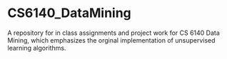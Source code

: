 # CS6140_DataMining
A repository for in class assignments and project work for CS 6140 Data Mining, which emphasizes the orginal implementation of unsupervised learning algorithms. 
